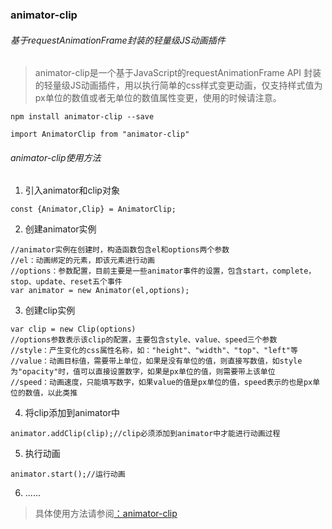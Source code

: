 ### animator-clip
###### 基于requestAnimationFrame封装的轻量级JS动画插件

> animator-clip是一个基于JavaScript的requestAnimationFrame API 封装的轻量级JS动画插件，用以执行简单的css样式变更动画，仅支持样式值为px单位的数值或者无单位的数值属性变更，使用的时候请注意。

```
npm install animator-clip --save
```

```
import AnimatorClip from "animator-clip"
```

###### animator-clip使用方法
1. 引入animator和clip对象

```
const {Animator,Clip} = AnimatorClip;
```

2. 创建animator实例

```
//animator实例在创建时，构造函数包含el和options两个参数
//el：动画绑定的元素，即该元素进行动画
//options：参数配置，目前主要是一些animator事件的设置，包含start，complete，stop、update、reset五个事件
var animator = new Animator(el,options);
```

3. 创建clip实例

```
var clip = new Clip(options)
//options参数表示该clip的配置，主要包含style、value、speed三个参数
//style：产生变化的css属性名称，如："height"、"width"、"top"、"left"等
//value：动画目标值，需要带上单位，如果是没有单位的值，则直接写数值，如style为"opacity"时，值可以直接设置数字，如果是px单位的值，则需要带上该单位
//speed：动画速度，只能填写数字，如果value的值是px单位的值，speed表示的也是px单位的数值，以此类推
```

4. 将clip添加到animator中

```
animator.addClip(clip);//clip必须添加到animator中才能进行动画过程
```

5. 执行动画

```
animator.start();//运行动画
```

6. ......
 

> 具体使用方法请参阅[：animator-clip](https://www.mvi-web.cn/library/23)